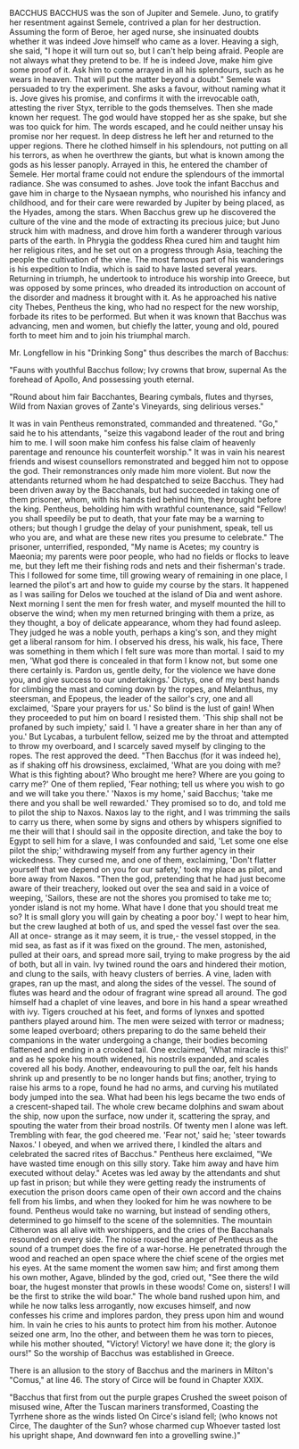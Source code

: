 BACCHUS
  BACCHUS was the son of Jupiter and Semele. Juno, to gratify her
  resentment against Semele, contrived a plan for her destruction.
  Assuming the form of Beroe, her aged nurse, she insinuated doubts
  whether it was indeed Jove himself who came as a lover. Heaving a
  sigh, she said, "I hope it will turn out so, but I can't help being
  afraid. People are not always what they pretend to be. If he is indeed
  Jove, make him give some proof of it. Ask him to come arrayed in all
  his splendours, such as he wears in heaven. That will put the matter
  beyond a doubt." Semele was persuaded to try the experiment. She
  asks a favour, without naming what it is. Jove gives his promise,
  and confirms it with the irrevocable oath, attesting the river Styx,
  terrible to the gods themselves. Then she made known her request.
  The god would have stopped her as she spake, but she was too quick for
  him. The words escaped, and he could neither unsay his promise nor her
  request. In deep distress he left her and returned to the upper
  regions. There he clothed himself in his splendours, not putting on
  all his terrors, as when he overthrew the giants, but what is known
  among the gods as his lesser panoply. Arrayed in this, he entered
  the chamber of Semele. Her mortal frame could not endure the
  splendours of the immortal radiance. She was consumed to ashes.
  Jove took the infant Bacchus and gave him in charge to the Nysaean
  nymphs, who nourished his infancy and childhood, and for their care
  were rewarded by Jupiter by being placed, as the Hyades, among the
  stars. When Bacchus grew up he discovered the culture of the vine
  and the mode of extracting its precious juice; but Juno struck him
  with madness, and drove him forth a wanderer through various parts
  of the earth. In Phrygia the goddess Rhea cured him and taught him her
  religious rites, and he set out on a progress through Asia, teaching
  the people the cultivation of the vine. The most famous part of his
  wanderings is his expedition to India, which is said to have lasted
  several years. Returning in triumph, he undertook to introduce his
  worship into Greece, but was opposed by some princes, who dreaded
  its introduction on account of the disorder and madness it brought
  with it.
  As he approached his native city Thebes, Pentheus the king, who
  had no respect for the new worship, forbade its rites to be performed.
  But when it was known that Bacchus was advancing, men and women, but
  chiefly the latter, young and old, poured forth to meet him and to
  join his triumphal march.

  Mr. Longfellow in his "Drinking Song" thus describes the march of
  Bacchus:

  "Fauns with youthful Bacchus follow;
  Ivy crowns that brow, supernal
  As the forehead of Apollo,
  And possessing youth eternal.

  "Round about him fair Bacchantes,
  Bearing cymbals, flutes and thyrses,
  Wild from Naxian groves of Zante's
  Vineyards, sing delirious verses."

  It was in vain Pentheus remonstrated, commanded and threatened.
  "Go," said he to his attendants, "seize this vagabond leader of the
  rout and bring him to me. I will soon make him confess his false claim
  of heavenly parentage and renounce his counterfeit worship." It was in
  vain his nearest friends and wisest counsellors remonstrated and
  begged him not to oppose the god. Their remonstrances only made him
  more violent.
  But now the attendants returned whom he had despatched to seize
  Bacchus. They had been driven away by the Bacchanals, but had
  succeeded in taking one of them prisoner, whom, with his hands tied
  behind him, they brought before the king. Pentheus, beholding him with
  wrathful countenance, said "Fellow! you shall speedily be put to
  death, that your fate may be a warning to others; but though I
  grudge the delay of your punishment, speak, tell us who you are, and
  what are these new rites you presume to celebrate."
  The prisoner, unterrified, responded, "My name is Acetes; my country
  is Maeonia; my parents were poor people, who had no fields or flocks
  to leave me, but they left me their fishing rods and nets and their
  fisherman's trade. This I followed for some time, till growing weary
  of remaining in one place, I learned the pilot's art and how to
  guide my course by the stars. It happened as I was sailing for Delos
  we touched at the island of Dia and went ashore. Next morning I sent
  the men for fresh water, and myself mounted the hill to observe the
  wind; when my men returned bringing with them a prize, as they
  thought, a boy of delicate appearance, whom they had found asleep.
  They judged he was a noble youth, perhaps a king's son, and they might
  get a liberal ransom for him. I observed his dress, his walk, his
  face, There was something in them which I felt sure was more than
  mortal. I said to my men, 'What god there is concealed in that form
  I know not, but some one there certainly is. Pardon us, gentle
  deity, for the violence we have done you, and give success to our
  undertakings.' Dictys, one of my best hands for climbing the mast
  and coming down by the ropes, and Melanthus, my steersman, and
  Epopeus, the leader of the sailor's cry, one and all exclaimed, 'Spare
  your prayers for us.' So blind is the lust of gain! When they
  proceeded to put him on board I resisted them. 'This ship shall not be
  profaned by such impiety,' said I. 'I have a greater share in her than
  any of you.' But Lycabas, a turbulent fellow, seized me by the
  throat and attempted to throw my overboard, and I scarcely saved
  myself by clinging to the ropes. The rest approved the deed.
  "Then Bacchus (for it was indeed he), as if shaking off his
  drowsiness, exclaimed, 'What are you doing with me? What is this
  fighting about? Who brought me here? Where are you going to carry me?'
  One of them replied, 'Fear nothing; tell us where you wish to go and
  we will take you there.' 'Naxos is my home,' said Bacchus; 'take me
  there and you shall be well rewarded.' They promised so to do, and
  told me to pilot the ship to Naxos. Naxos lay to the right, and I
  was trimming the sails to carry us there, when some by signs and
  others by whispers signified to me their will that I should sail in
  the opposite direction, and take the boy to Egypt to sell him for a
  slave, I was confounded and said, 'Let some one else pilot the
  ship;' withdrawing myself from any further agency in their wickedness.
  They cursed me, and one of them, exclaiming, 'Don't flatter yourself
  that we depend on you for our safety,' took my place as pilot, and
  bore away from Naxos.
  "Then the god, pretending that he had just become aware of their
  treachery, looked out over the sea and said in a voice of weeping,
  'Sailors, these are not the shores you promised to take me to;
  yonder island is not my home. What have I done that you should treat
  me so? It is small glory you will gain by cheating a poor boy.' I wept
  to hear him, but the crew laughed at both of us, and sped the vessel
  fast over the sea. All at once- strange as it may seem, it is true,-
  the vessel stopped, in the mid sea, as fast as if it was fixed on
  the ground. The men, astonished, pulled at their oars, and spread more
  sail, trying to make progress by the aid of both, but all in vain. Ivy
  twined round the oars and hindered their motion, and clung to the
  sails, with heavy clusters of berries. A vine, laden with grapes,
  ran up the mast, and along the sides of the vessel. The sound of
  flutes was heard and the odour of fragrant wine spread all around. The
  god himself had a chaplet of vine leaves, and bore in his hand a spear
  wreathed with ivy. Tigers crouched at his feet, and forms of lynxes
  and spotted panthers played around him. The men were seized with
  terror or madness; some leaped overboard; others preparing to do the
  same beheld their companions in the water undergoing a change, their
  bodies becoming flattened and ending in a crooked tail. One exclaimed,
  'What miracle is this!' and as he spoke his mouth widened, his
  nostrils expanded, and scales covered all his body. Another,
  endeavouring to pull the oar, felt his hands shrink up and presently
  to be no longer hands but fins; another, trying to raise his arms to a
  rope, found he had no arms, and curving his mutilated body jumped into
  the sea. What had been his legs became the two ends of a
  crescent-shaped tail. The whole crew became dolphins and swam about
  the ship, now upon the surface, now under it, scattering the spray,
  and spouting the water from their broad nostrils. Of twenty men I
  alone was left. Trembling with fear, the god cheered me. 'Fear not,'
  said he; 'steer towards Naxos.' I obeyed, and when we arrived there, I
  kindled the altars and celebrated the sacred rites of Bacchus."
  Pentheus here exclaimed, "We have wasted time enough on this silly
  story. Take him away and have him executed without delay." Acetes
  was led away by the attendants and shut up fast in prison; but while
  they were getting ready the instruments of execution the prison
  doors came open of their own accord and the chains fell from his
  limbs, and when they looked for him he was nowhere to be found.
  Pentheus would take no warning, but instead of sending others,
  determined to go himself to the scene of the solemnities. The mountain
  Citheron was all alive with worshippers, and the cries of the
  Bacchanals resounded on every side. The noise roused the anger of
  Pentheus as the sound of a trumpet does the fire of a war-horse. He
  penetrated through the wood and reached an open space where the
  chief scene of the orgies met his eyes. At the same moment the women
  saw him; and first among them his own mother, Agave, blinded by the
  god, cried out, "See there the wild boar, the hugest monster that
  prowls in these woods! Come on, sisters! I will be the first to strike
  the wild boar." The whole band rushed upon him, and while he now talks
  less arrogantly, now excuses himself, and now confesses his crime
  and implores pardon, they press upon him and wound him. In vain he
  cries to his aunts to protect him from his mother. Autonoe seized
  one arm, Ino the other, and between them he was torn to pieces,
  while his mother shouted, "Victory! Victory! we have done it; the
  glory is ours!"
  So the worship of Bacchus was established in Greece.

  There is an allusion to the story of Bacchus and the mariners in
  Milton's "Comus," at line 46. The story of Circe will be found in
  Chapter XXIX.

  "Bacchus that first from out the purple grapes
  Crushed the sweet poison of misused wine,
  After the Tuscan mariners transformed,
  Coasting the Tyrrhene shore as the winds listed
  On Circe's island fell; (who knows not Circe,
  The daughter of the Sun? whose charmed cup
  Whoever tasted lost his upright shape,
  And downward fen into a grovelling swine.)"